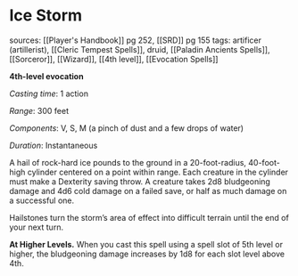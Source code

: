 # Ice Storm
sources: [[Player's Handbook]] pg 252, [[SRD]] pg 155
tags: artificer (artillerist), [[Cleric Tempest Spells]], druid, [[Paladin Ancients Spells]], [[Sorceror]], [[Wizard]], [[4th level]], [[Evocation Spells]]

**4th-level evocation**

*Casting time*: 1 action

*Range*: 300 feet

*Components*: V, S, M (a pinch of dust and a few drops of water)

*Duration*: Instantaneous

A hail of rock-hard ice pounds to the ground in a 20-foot-radius, 40-foot-high cylinder centered on a point within range. Each creature in the cylinder must make a Dexterity saving throw. A creature takes 2d8 bludgeoning damage and 4d6 cold damage on a failed save, or half as much damage on a successful one.

Hailstones turn the storm’s area of effect into difficult terrain until the end of your next turn.

**At Higher Levels.** When you cast this spell using a spell slot of 5th level or higher, the bludgeoning damage increases by 1d8 for each slot level above 4th.
